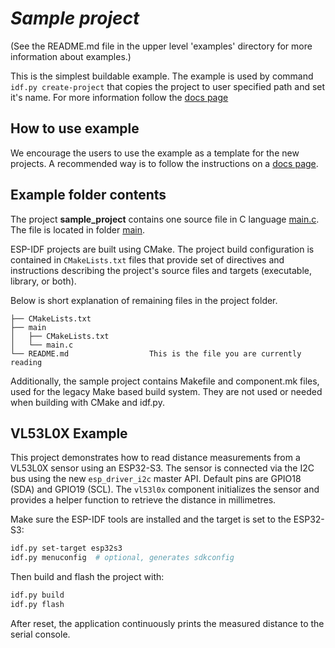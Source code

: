 # _Sample project_

(See the README.md file in the upper level 'examples' directory for more information about examples.)

This is the simplest buildable example. The example is used by command `idf.py create-project`
that copies the project to user specified path and set it's name. For more information follow the [docs page](https://docs.espressif.com/projects/esp-idf/en/latest/api-guides/build-system.html#start-a-new-project)



## How to use example
We encourage the users to use the example as a template for the new projects.
A recommended way is to follow the instructions on a [docs page](https://docs.espressif.com/projects/esp-idf/en/latest/api-guides/build-system.html#start-a-new-project).

## Example folder contents

The project **sample_project** contains one source file in C language [main.c](main/main.c). The file is located in folder [main](main).

ESP-IDF projects are built using CMake. The project build configuration is contained in `CMakeLists.txt`
files that provide set of directives and instructions describing the project's source files and targets
(executable, library, or both). 

Below is short explanation of remaining files in the project folder.

```
├── CMakeLists.txt
├── main
│   ├── CMakeLists.txt
│   └── main.c
└── README.md                  This is the file you are currently reading
```
Additionally, the sample project contains Makefile and component.mk files, used for the legacy Make based build system. 
They are not used or needed when building with CMake and idf.py.

## VL53L0X Example

This project demonstrates how to read distance measurements from a VL53L0X sensor using an ESP32-S3. The sensor is connected via the I2C bus using the new `esp_driver_i2c` master API. Default pins are GPIO18 (SDA) and GPIO19 (SCL). The `vl53l0x` component initializes the sensor and provides a helper function to retrieve the distance in millimetres.

Make sure the ESP-IDF tools are installed and the target is set to the ESP32-S3:

```bash
idf.py set-target esp32s3
idf.py menuconfig  # optional, generates sdkconfig
```

Then build and flash the project with:

```bash
idf.py build
idf.py flash
```

After reset, the application continuously prints the measured distance to the serial console.
